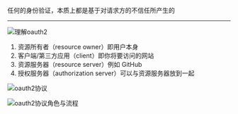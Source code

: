 任何的身份验证，本质上都是基于对请求方的不信任所产生的
***
![理解oauth2](https://raw.githubusercontent.com/zelentre/zelentre.github.io/master/img/oauth2/oauth2.png)

1. 资源所有者（resource owner）即用户本身
2. 客户端/第三方应用（client）即你将要访问的网站
3. 资源服务器（resource server）例如 GitHub
4. 授权服务器（authorization server）可以与资源服务器放到一起 

![oauth2协议](https://raw.githubusercontent.com/zelentre/zelentre.github.io/master/img/oauth2/oauth2-1.png)

![oauth2协议角色与流程](https://raw.githubusercontent.com/zelentre/zelentre.github.io/master/img/oauth2/oauth2-2.png)
